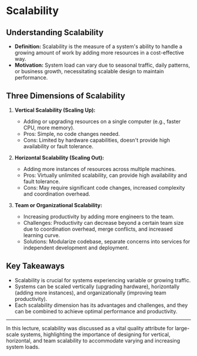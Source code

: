 # Scalability

## Understanding Scalability

- **Definition:** Scalability is the measure of a system's ability to handle a growing amount of work by adding more resources in a cost-effective way.
- **Motivation:** System load can vary due to seasonal traffic, daily patterns, or business growth, necessitating scalable design to maintain performance.

## Three Dimensions of Scalability

1. **Vertical Scalability (Scaling Up):**

   - Adding or upgrading resources on a single computer (e.g., faster CPU, more memory).
   - Pros: Simple, no code changes needed.
   - Cons: Limited by hardware capabilities, doesn't provide high availability or fault tolerance.

2. **Horizontal Scalability (Scaling Out):**

   - Adding more instances of resources across multiple machines.
   - Pros: Virtually unlimited scalability, can provide high availability and fault tolerance.
   - Cons: May require significant code changes, increased complexity and coordination overhead.

3. **Team or Organizational Scalability:**
   - Increasing productivity by adding more engineers to the team.
   - Challenges: Productivity can decrease beyond a certain team size due to coordination overhead, merge conflicts, and increased learning curve.
   - Solutions: Modularize codebase, separate concerns into services for independent development and deployment.

## Key Takeaways

- Scalability is crucial for systems experiencing variable or growing traffic.
- Systems can be scaled vertically (upgrading hardware), horizontally (adding more instances), and organizationally (improving team productivity).
- Each scalability dimension has its advantages and challenges, and they can be combined to achieve optimal performance and productivity.

---

In this lecture, scalability was discussed as a vital quality attribute for large-scale systems, highlighting the importance of designing for vertical, horizontal, and team scalability to accommodate varying and increasing system loads.
